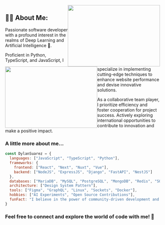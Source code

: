 <div>
  <img src="https://media.giphy.com/media/5k5vZwRFZR5aZeniqb/giphy.gif" width="300" height="200" style="float: right;">
  <img src="https://media.giphy.com/media/3o7aCSPqXE5C6T8tBC/giphy.gif" width="300" height="200" style="float: left;">
</div>


## 👨‍💻 About Me:
Passionate software developer with a profound interest in the realms of Deep Learning and Artificial Intelligence 🤖.

Proficient in Python, TypeScript, and JavaScript, I specialize in implementing cutting-edge techniques to enhance website performance and devise innovative solutions.

As a collaborative team player, I prioritize efficiency and foster cooperation for project success. Actively exploring international opportunities to contribute to innovation and make a positive impact.

### A little more about me...
```javascript
const DylanSuarez = {
  languages: ["JavaScript", "TypeScript", "Python"],
  frameworks: {
    frontend: ["React", "Next", "Nuxt", "Vue"],
    backend: ["NodeJS", "ExpressJS", "Django", "FastAPI", "NestJS"]
  },
  databases: ["MariaDB", "MySQL", "PostgreSQL", "MongoDB", "Redis", "SQLite"],
  architecture: ["Design System Pattern"],
  tools: ["Figma", "GraphQL", "Linux", "Sockets", "Docker"],
  hobbies: ["AI Experiments", "Open Source Contributions"],
  funFact: "I believe in the power of community-driven development and continuous learning!"
}
```

### Feel free to connect and explore the world of code with me! 🚀

